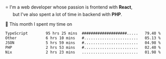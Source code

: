 ⭐ I'm a web developer whose passion is frontend with <b>React</b>,<br/>
&nbsp; &nbsp; &nbsp; but I've also spent a lot of time in backend with <b>PHP</b>.

📅 This month I spent my time on

<!--START_SECTION:waka-->

```txt
TypeScript        95 hrs 25 mins  ####################.....   79.40 %
Other             6 hrs 10 mins   #........................   05.13 %
JSON              5 hrs 59 mins   #........................   04.98 %
PHP               2 hrs 53 mins   #........................   02.40 %
Nix               2 hrs 23 mins   .........................   01.98 %
```

<!--END_SECTION:waka-->
